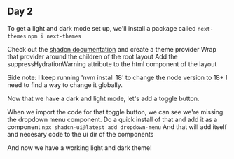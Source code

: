 ## Day 2

To get a light and dark mode set up, we'll install a package called `next-themes`
`npm i next-themes`

Check out the [shadcn documentation](https://ui.shadcn.com/docs/dark-mode/next) and create a theme provider
Wrap that provider around the children of the root layout
Add the suppressHydrationWarning attribute to the html component of the layout

Side note: I keep running 'nvm install 18' to change the node version to 18+
I need to find a way to change it globally.

Now that we have a dark and light mode, let's add a toggle button.

When we import the code for that toggle button, we can see we're missing the dropdown menu component. Do a quick install of that and add it as a component
`npx shadcn-ui@latest add dropdown-menu`
And that will add itself and necesary code to the ui dir of the components

And now we have a working light and dark theme!
